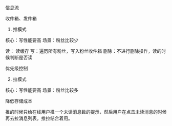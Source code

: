 

信息流

收件箱、发件箱

1. 推模式

核心：写性能要高
场景：粉丝比较少

读： 读缓存
写：遍历所有粉丝，写入粉丝收件箱
删除：不进行删除操作，读的时候判断是否读

优先级控制

2. 拉模式

核心：写性能要高
场景：粉丝比较多

降低存储成本



推的时候只给在线用户推一个未读消息数的提示，然后用户在点击未读消息的时候再去拉消息列表。推拉结合着用。


